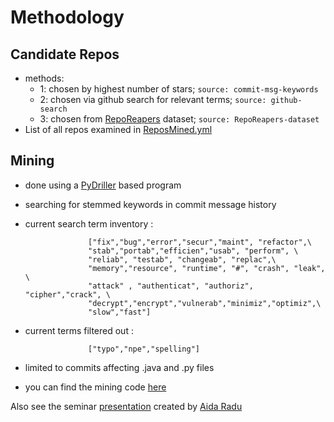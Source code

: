 # Methodology

## Candidate Repos
- methods:
    - 1: chosen by highest number of stars; `source: commit-msg-keywords`
    - 2: chosen via github search for relevant terms; `source: github-search`
    - 3: chosen from [RepoReapers](https://reporeapers.github.io/results/1.html) dataset; `source: RepoReapers-dataset`
- List of all repos examined in [ReposMined.yml](https://github.com/ualberta-smr/researchwiki-radu/blob/master/ReposMined.yml)

## Mining
- done using a [PyDriller](https://github.com/ishepard/pydriller) based program
- searching for stemmed keywords in commit message history
- current search term inventory : 
                    
                    ["fix","bug","error","secur","maint", "refactor",\
                    "stab","portab","efficien","usab", "perform", \
                    "reliab", "testab", "changeab", "replac",\
                    "memory","resource", "runtime", "#", "crash", "leak", \
                    "attack" , "authenticat", "authoriz", "cipher","crack", \
                    "decrypt","encrypt","vulnerab","minimiz","optimiz",\
                    "slow","fast"]
                    
- current terms filtered out :
                    
                    ["typo","npe","spelling"]

- limited to commits affecting .java and .py files
                    
- you can find the mining code [here](PyDrillerMining/find_NFR_commits.py)

Also see the seminar [presentation](
      https://github.com/ualberta-smr/researchwiki-radu/blob/master/docs/PLSE%20Presentation.pdf
    ) created by [Aida Radu](https://github.com/aradu12)
